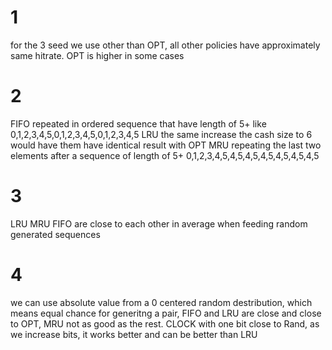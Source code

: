 # 1
for the 3 seed we use other than OPT, all other policies have approximately same hitrate. OPT is higher in some cases

# 2
FIFO repeated in ordered sequence that have length of 5+ like 0,1,2,3,4,5,0,1,2,3,4,5,0,1,2,3,4,5
LRU the same
increase the cash size to 6 would have them have identical result with OPT
MRU repeating the last two elements after a sequence of length of 5+ 0,1,2,3,4,5,4,5,4,5,4,5,4,5,4,5,4,5

# 3
LRU MRU FIFO are close to each other in average when feeding random generated sequences

# 4
we can use absolute value from a 0 centered random destribution, which means equal chance for generitng a pair, 
FIFO and LRU are close and close to OPT, MRU not as good as the rest.
CLOCK with one bit close to Rand, as we increase bits, it works better and can be better than LRU
